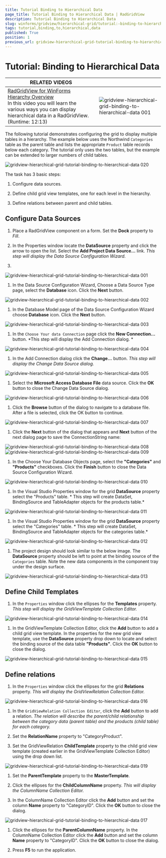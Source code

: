 ```yaml
---
title: Tutorial Binding to Hierarchical Data
page_title: Tutorial Binding to Hierarchical Data | RadGridView
description: Tutorial Binding to Hierarchical Data
slug: winforms/gridview/hierarchical-grid/tutorial:-binding-to-hierarchical-data
tags: tutorial,binding,to,hierarchical,data
published: True
position: 1
previous_url: gridview-hierarchical-grid-tutorial-binding-to-hierarchical-data
---
```


# Tutorial: Binding to Hierarchical Data


| RELATED VIDEOS |  |
| ------ | ------ |
|[RadGridView for WinForms Hierarchy Overview](http://tv.telerik.com/watch/winforms/radgrid/radgridview-winforms-hierarchy-overview)<br>In this video you will learn the various ways you can display hierarchical data in a RadGridView. (Runtime: 12:13)|![gridview-hierarchical-grid-binding-to-hierarchical-data 001](images/gridview-hierarchical-grid-binding-to-hierarchical-data001.png)|

The following tutorial demonstrates configuring the grid to display multiple tables in a hierarchy. The example below uses the Northwind `Categories` table as the parent table and lists the appropriate `Product` table records below each category. The tutorial only uses the two tables, but the example can be extended to larger numbers of child tables. 

![gridview-hierarchical-grid-tutorial-binding-to-hierarchical-data 020](images/gridview-hierarchical-grid-tutorial-binding-to-hierarchical-data020.png)

The task has 3 basic steps:

1. Configure data sources.

1. Define child grid view templates, one for each level in the hierarchy.

1. Define relations between parent and child tables.

## Configure Data Sources

1. Place a RadGridView component on a form. Set the __Dock__ property to *Fill*.

1. In the Properties window locate the __DataSource__ property and click the arrow to open the list. Select the __Add Project Data Source...__ link.  *This step will display the Data Source Configuration Wizard.*
2. 
![gridview-hierarchical-grid-tutorial-binding-to-hierarchical-data 001](images/gridview-hierarchical-grid-tutorial-binding-to-hierarchical-data001.png)

1. In the Data Source Configuration Wizard, Choose a Data Source Type page, select the __Database__ icon. Click the __Next__ button.

![gridview-hierarchical-grid-tutorial-binding-to-hierarchical-data 002](images/gridview-hierarchical-grid-tutorial-binding-to-hierarchical-data002.png)

1. In the Database Model page of the Data Source Configuration Wizard choose __Database__ icon. Click the __Next__ button. 
 
![gridview-hierarchical-grid-tutorial-binding-to-hierarchical-data 003](images/gridview-hierarchical-grid-tutorial-binding-to-hierarchical-data003.png)

1. In the `Choose Your data Connection` page click the __New Connection...__ button. *This step will display the Add Connection dialog. *

![gridview-hierarchical-grid-tutorial-binding-to-hierarchical-data 004](images/gridview-hierarchical-grid-tutorial-binding-to-hierarchical-data004.png)

1. In the Add Connection dialog click the __Change...__ button. *This step will display the Change Data Source dialog.*
 
![gridview-hierarchical-grid-tutorial-binding-to-hierarchical-data 005](images/gridview-hierarchical-grid-tutorial-binding-to-hierarchical-data005.png)

1. Select the __Microsoft Access Database File__ data  source. Click the __OK__ button to close the Change Data Source dialog.
 
![gridview-hierarchical-grid-tutorial-binding-to-hierarchical-data 006](images/gridview-hierarchical-grid-tutorial-binding-to-hierarchical-data006.png)

1. Click the __Browse__ button of the dialog to navigate to a database file. After a file is selected, click the OK button to continue. 
 
![gridview-hierarchical-grid-tutorial-binding-to-hierarchical-data 007](images/gridview-hierarchical-grid-tutorial-binding-to-hierarchical-data007.png)

1. Click the __Next__ button of the dialog that appears and __Next__ button of the next dialog page to save the ConnectionString name:
 
![gridview-hierarchical-grid-tutorial-binding-to-hierarchical-data 008](images/gridview-hierarchical-grid-tutorial-binding-to-hierarchical-data008.png)![gridview-hierarchical-grid-tutorial-binding-to-hierarchical-data 009](images/gridview-hierarchical-grid-tutorial-binding-to-hierarchical-data009.png)

1. In the Choose Your Database Objects page, select the __"Categories"__ and __"Products"__ checkboxes. Click the __Finish__ button to close the Data Source Configuration Wizard.
 
![gridview-hierarchical-grid-tutorial-binding-to-hierarchical-data 010](images/gridview-hierarchical-grid-tutorial-binding-to-hierarchical-data010.png)

1. In the Visual Studio Properties window for the grid __DataSource__ property select the "Products" table. * This step will create DataSet, BindingSource and TableAdapter objects for the products table.*
 
![gridview-hierarchical-grid-tutorial-binding-to-hierarchical-data 011](images/gridview-hierarchical-grid-tutorial-binding-to-hierarchical-data011.png)

1. In the Visual Studio Properties window for the grid __DataSource__ property select the "Categories" table. * This step will create DataSet, BindingSource and TableAdapter objects for the categories table.*
 
![gridview-hierarchical-grid-tutorial-binding-to-hierarchical-data 012](images/gridview-hierarchical-grid-tutorial-binding-to-hierarchical-data012.png) 
          

1. The project design should look similar to the below image. The __DataSource__ property should be left to point at the binding source of the `Categories` table. Note the new data components in the component tray under the design surface.
 
![gridview-hierarchical-grid-tutorial-binding-to-hierarchical-data 013](images/gridview-hierarchical-grid-tutorial-binding-to-hierarchical-data013.png)

## Define Child Templates

1. In the `Properties` window click the ellipses for the __Templates__ property. *This step will display the GridViewTemplate Collection Editor.*
 
![gridview-hierarchical-grid-tutorial-binding-to-hierarchical-data 014](images/gridview-hierarchical-grid-tutorial-binding-to-hierarchical-data014.png)

1. In the GridViewTemplate Collection Editor, click the __Add__ button to add a child grid view template. In the properties for the new grid view template, use the __DataSource__ property drop down to locate and select the binding source of the data table __"Products"__. Click the __OK__ button to close the dialog.
 
![gridview-hierarchical-grid-tutorial-binding-to-hierarchical-data 015](images/gridview-hierarchical-grid-tutorial-binding-to-hierarchical-data015.png)

## Define relations

1. In the `Properties` window click the ellipses for the grid __Relations__ property. *This will display the GridViewRelation Collection Editor.*
 
![gridview-hierarchical-grid-tutorial-binding-to-hierarchical-data 016](images/gridview-hierarchical-grid-tutorial-binding-to-hierarchical-data016.png)

1. In the `GridViewRelation Collection Editor`, click the __Add__ button to add a relation. *The relation will describe the parent/child relationship between the category data (parent table) and the products (child table) for each category.*

1. Set the __RelationName__ property to "CategoryProduct".

1. Set the GridViewRelation __ChildTemplate__ property to the child grid view template (created earlier in the GridViewTemplate Collection Editor) using the drop down list.
 
![gridview-hierarchical-grid-tutorial-binding-to-hierarchical-data 019](images/gridview-hierarchical-grid-tutorial-binding-to-hierarchical-data019.png)

1. Set the __ParentTemplate__ property to the __MasterTemplate__.

1. Click the ellipses for the __ChildColumnName__ property. *This will display the ColumnName Collection Editor.*

1. In the ColumnName Collection Editor click the __Add__ button and set the column __Name__ property to "CategoryID". Click the __OK__ button to close the dialog.
 
![gridview-hierarchical-grid-tutorial-binding-to-hierarchical-data 017](images/gridview-hierarchical-grid-tutorial-binding-to-hierarchical-data017.png)

1. Click the ellipses for the __ParentColumnName__ property. In the ColumnName Collection Editor click the __Add__ button and set the column __Name__ property to "CategoryID". Click the __OK__ button to close the dialog.

1. Press __F5__ to run the application.

